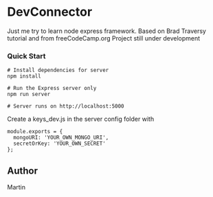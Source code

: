 # DevConnector

Just me try to learn node express framework. 
Based on Brad Traversy tutorial and from freeCodeCamp.org
Project still under development

### Quick Start
```
# Install dependencies for server
npm install

# Run the Express server only
npm run server

# Server runs on http://localhost:5000 
```

Create a keys_dev.js in the server config folder with
```
module.exports = {
  mongoURI: 'YOUR_OWN_MONGO_URI',
  secretOrKey: 'YOUR_OWN_SECRET'
};
```

## Author
Martin
